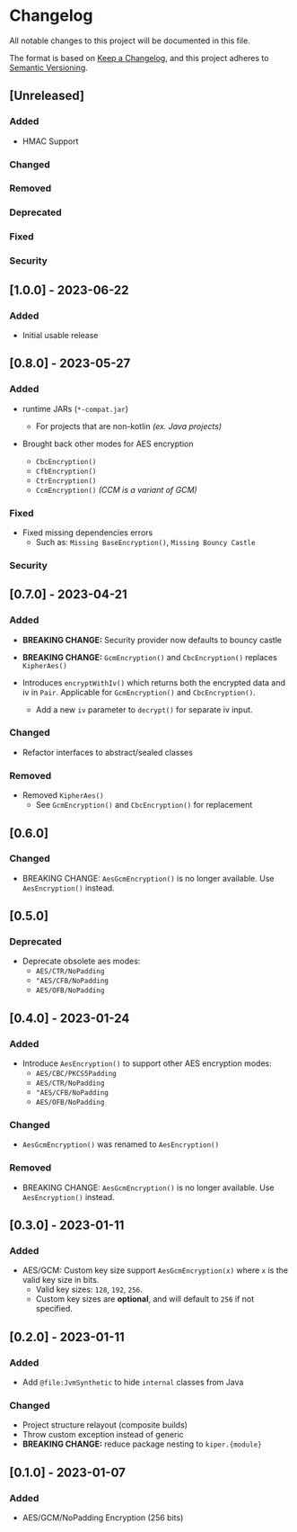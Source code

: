 # Changelog

All notable changes to this project will be documented in this file.

The format is based on [Keep a Changelog](https://keepachangelog.com/en/1.0.0/),
and this project adheres to [Semantic Versioning](https://semver.org/spec/v2.0.0.html).

## [Unreleased]

### Added

- HMAC Support

### Changed

### Removed

### Deprecated

### Fixed

### Security

## [1.0.0] - 2023-06-22

### Added

- Initial usable release

## [0.8.0] - 2023-05-27

### Added

- runtime JARs (`*-compat.jar`)
    - For projects that are non-kotlin _(ex. Java projects)_

- Brought back other modes for AES encryption
    - `CbcEncryption()`
    - `CfbEncryption()`
    - `CtrEncryption()`
    - `CcmEncryption()` _(CCM is a variant of GCM)_

### Fixed

- Fixed missing dependencies errors
    - Such as: `Missing BaseEncryption()`, `Missing Bouncy Castle`

### Security

## [0.7.0] - 2023-04-21

### Added

- **BREAKING CHANGE:** Security provider now defaults to bouncy castle

- **BREAKING CHANGE:** `GcmEncryption()` and `CbcEncryption()` replaces `KipherAes()`

- Introduces `encryptWithIv()` which returns both the encrypted
  data and iv in `Pair`. Applicable for `GcmEncryption()` and `CbcEncryption()`.
    - Add a new `iv` parameter to `decrypt()` for separate iv input.

### Changed

- Refactor interfaces to abstract/sealed classes

### Removed

- Removed `KipherAes()`
    - See `GcmEncryption()` and `CbcEncryption()` for replacement

## [0.6.0]

### Changed

- BREAKING CHANGE: `AesGcmEncryption()` is no longer available. Use `AesEncryption()` instead.

## [0.5.0]

### Deprecated

- Deprecate obsolete aes modes:
    - `AES/CTR/NoPadding`
    - `"AES/CFB/NoPadding`
    - `AES/OFB/NoPadding`

## [0.4.0] - 2023-01-24

### Added

- Introduce `AesEncryption()` to support other AES encryption modes:
    - `AES/CBC/PKCS5Padding`
    - `AES/CTR/NoPadding`
    - `"AES/CFB/NoPadding`
    - `AES/OFB/NoPadding`

### Changed

- `AesGcmEncryption()` was renamed to `AesEncryption()`

### Removed

- BREAKING CHANGE: `AesGcmEncryption()` is no longer available. Use `AesEncryption()` instead.

## [0.3.0] - 2023-01-11

### Added

- AES/GCM: Custom key size support `AesGcmEncryption(x)` where `x` is the valid key size in bits.
    - Valid key sizes: `128`, `192`, `256`.
    - Custom key sizes are **optional**, and will default to `256` if not specified.

## [0.2.0] - 2023-01-11

### Added

- Add `@file:JvmSynthetic` to hide `internal` classes from Java

### Changed

- Project structure relayout (composite builds)
- Throw custom exception instead of generic
- **BREAKING CHANGE:** reduce package nesting to `kiper.{module}`

## [0.1.0] - 2023-01-07

### Added

- AES/GCM/NoPadding Encryption (256 bits)
